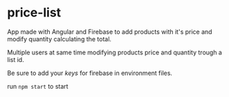 # price-list

App made with Angular and Firebase to add products with it's price and modify quantity calculating the total.

Multiple users at same time modifying products price and quantity trough a list id.



Be sure to add your *keys* for firebase in environment files.



run `npm start` to start